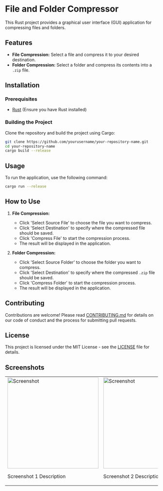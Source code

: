 # File and Folder Compressor

This Rust project provides a graphical user interface (GUI) application for compressing files and folders.

## Features

- **File Compression:** Select a file and compress it to your desired destination.
- **Folder Compression:** Select a folder and compress its contents into a `.zip` file.

## Installation

### Prerequisites

- [Rust](https://www.rust-lang.org/tools/install) (Ensure you have Rust installed)

### Building the Project

Clone the repository and build the project using Cargo:

```sh
git clone https://github.com/yourusername/your-repository-name.git
cd your-repository-name
cargo build --release
```

## Usage

To run the application, use the following command:

```sh
cargo run --release
```

## How to Use

1. **File Compression:**
    - Click 'Select Source File' to choose the file you want to compress.
    - Click 'Select Destination' to specify where the compressed file should be saved.
    - Click 'Compress File' to start the compression process.
    - The result will be displayed in the application.

2. **Folder Compression:**
    - Click 'Select Source Folder' to choose the folder you want to compress.
    - Click 'Select Destination' to specify where the compressed `.zip` file should be saved.
    - Click 'Compress Folder' to start the compression process.
    - The result will be displayed in the application.

## Contributing

Contributions are welcome! Please read [CONTRIBUTING.md](CONTRIBUTING.md) for details on our code of conduct and the process for submitting pull requests.

## License

This project is licensed under the MIT License - see the [LICENSE](LICENSE) file for details.

## Screenshots

<table>
    <tr>
        <td>
            <img src=screenshots/screenshot1.png alt=Screenshot 1 width=300>
            <p>Screenshot 1 Description</p>
        </td>
        <td>
            <img src=screenshots/screenshot2.png alt=Screenshot 2 width=300>
            <p>Screenshot 2 Description</p>
        </td>
        <td>
            <img src=screenshots/screenshot3.png alt=Screenshot 3 width=300>
            <p>Screenshot 3 Description</p>
        </td>
    </tr>
</table>

